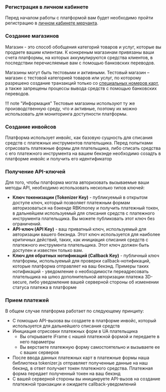 ### Регистрация в личном кабинете
Перед началом работы с платформой вам будет необходимо пройти регистрацию в [личном кабинете мерчанта](https://dashboard.rbk.money/). 

### Создание магазинов
Магазин - это способ обобщения категорий товаров и услуг, которые вы продаете вашим клиентам. К конкреным магазинам привязаны ваши счета платформы, на которых аккумулируются средства клиентов, в последствии перечисляемые вам с помощью банковских переводов.

Магазины могут быть тестовыми и активными. Тестовый магазин – магазин с тестовой категорией товаров или услуг, по которому разрешено создание транзакций только со [специальных номеров карт](/integrations/testcards/), а также запрещены процессы вывода средств с помощью банковских переводов.

!!! note "Информация"
    Тестовые магазины используют ту же производственную среду, что и активные, поэтому их можно использовать для мониторинга доступности платформы.

### Создание инвойсов

Платформа использует инвойс, как базовую сущность для списания средств с платежных инструментов плательщика. Перед попытками отрисовать платежные формы для плательщика, либо списать средства с его платежного инструмента на вашем бекэнде необходимо созадть в платформе инвойс и получить его идентификатор

### Получение API-ключей
Для того, чтобы платформа могла авторизовать вызываемые ваши методы API, необходимо использовать несколько типов ключей:

- **Ключ токенизации (Tokenizer Key)** - публикуемый в открытом доступе ключ, который позволяет платежным формам авторизоваться на бэкенде RBKmoney и получить платежный токен, в дальнейшем используемый для списания средств с платежного инструмента плательщика. Вы можете публиковать этот ключ без ограничений.
- **API-ключ (API Key)** - ваш приватный ключ, используемый для авторизации вашего бекэнда. Этот ключ используется для наиболее критичных действий, таких, как инициация списания средств с платежного инструмента плательщика. Этот ключ должен быть доступен и известен только вам.
- **Ключ для обратных нотификаций (Callback Key)** - публичный ключ платформы, используемый для проверки callback-нотификаций, которые платформа отправляет на ваш бекэнд. Примеры таких нотификаций - уведомление о необходимости переадресовать плательщика на шлюз дополнительной авторизации платежа 3D-secure, либо уведомление вашей серверной стороны об изменении статуса платежа в платформе

### Прием платежей

В общем случае платформа работает по следующему принципу:

- С помощью API-вызова вы создаете в платформе инвойс, который используется для дальнейшего списания средств
- Инициация отрисовки платежных форм в UA плательщика
    - Вы открываете iFrame  с нашей платежной формой и передаете в него параметры
    - Вы верстаете платежную форму самостоятельно и вызываете ее с ваших серверов
- После ввода данных платежных карт в платежные формы наша библиотека tokenizer.js отправляет полученные данные на наш бекэнд, в ответ получает токен платежного средства. Платежная форма передает полученный токен на ваш бекэнд
- С вашей серверной стороны вы инициируете API-вызов на создание платежной транзакции и ожидаете callback-уведомлений